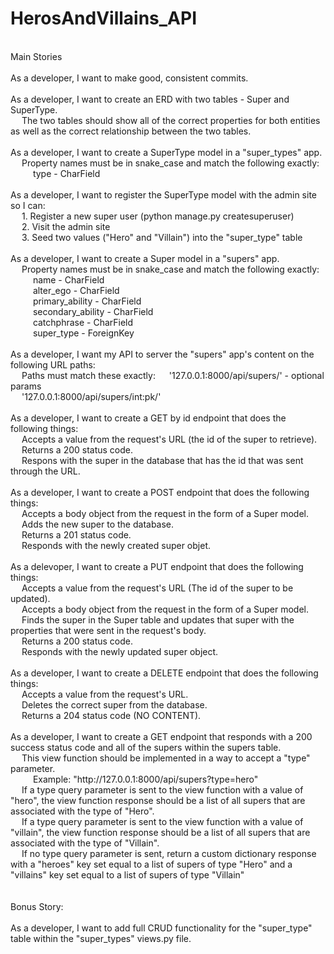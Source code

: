 # HerosAndVillains_API
<br/>
Main Stories<br/>
<br/>
As a developer, I want to make good, consistent commits.<br/>
<br/>
As a developer, I want to create an ERD with two tables - Super and SuperType.<br/>
&emsp; The two tables should show all of the correct properties for both entities as well as the correct relationship between the two tables.<br/>
<br/>
As a developer, I want to create a SuperType model in a "super_types" app.<br/>
&emsp; Property names must be in snake_case and match the following exactly:<br/>
&emsp; &emsp; type - CharField<br/>
<br/>
As a developer, I want to register the SuperType model with the admin site so I can:<br/>
&emsp; 1. Register a new super user (python manage.py createsuperuser)<br/>
&emsp; 2. Visit the admin site<br/>
&emsp; 3. Seed two values ("Hero" and "Villain") into the "super_type" table<br/>
<br/>
As a developer, I want to create a Super model in a "supers" app. <br/>
&emsp; Property names must be in snake_case and match the following exactly:<br/>
&emsp; &emsp; name - CharField<br/>
&emsp; &emsp; alter_ego - CharField<br/>
&emsp; &emsp; primary_ability - CharField<br/>
&emsp; &emsp; secondary_ability - CharField<br/>
&emsp; &emsp; catchphrase - CharField<br/>
&emsp; &emsp; super_type - ForeignKey<br/>
<br/>
As a developer, I want my API to server the "supers" app's content on the following URL paths:<br/>
&emsp; Paths must match these exactly:
&emsp; '127.0.0.1:8000/api/supers/' - optional params<br/>
&emsp; '127.0.0.1:8000/api/supers/int:pk/'<br/>
<br/>
As a developer, I want to create a GET by id endpoint that does the following things:<br/>
&emsp; Accepts a value from the request's URL (the id of the super to retrieve).<br/>
&emsp; Returns a 200 status code.<br/>
&emsp; Respons with the super in the database that has the id that was sent through the URL.<br/>
<br/>
As a developer, I want to create a POST endpoint that does the following things:<br/>
&emsp; Accepts a body object from the request in the form of a Super model.<br/>
&emsp; Adds the new super to the database.<br/>
&emsp; Returns a 201 status code.<br/>
&emsp; Responds with the newly created super objet.<br/>
<br/>
As a delevoper, I want to create a PUT endpoint that does the following things:<br/>
&emsp; Accepts a value from the request's URL (The id of the super to be updated).<br/>
&emsp; Accepts a body object from the request in the form of a Super model.<br/>
&emsp; Finds the super in the Super table and updates that super with the properties that were sent in the request's body.<br/>
&emsp; Returns a 200 status code.<br/>
&emsp; Responds with the newly updated super object.<br/>
<br/>
As a developer, I want to create a DELETE endpoint that does the following things:<br/>
&emsp; Accepts a value from the request's URL.<br/>
&emsp; Deletes the correct super from the database.<br/>
&emsp; Returns a 204 status code (NO CONTENT).<br/>
<br/>
As a developer, I want to create a GET endpoint that responds with a 200 success status code and all of the supers within the supers table.<br/>
&emsp; This view function should be implemented in a way to accept a "type" parameter.<br/>
&emsp; &emsp; Example: "http://127.0.0.1:8000/api/supers?type=hero"<br/>
&emsp; If a type query parameter is sent to the view function with a value of "hero", the view function response should be a list of all supers that are associated with the type of "Hero".<br/>
&emsp; If a type query parameter is sent to the view function with a value of "villain", the view function response should be a list of all supers that are associated with the type of "Villain".<br/>
&emsp; If no type query parameter is sent, return a custom dictionary response with a "heroes" key set equal to a list of supers of type "Hero" and a "villains" key set equal to a list of supers of type "Villain"<br/>
<br/>
<br/>
Bonus Story:<br/>
<br/>
As a developer, I want to add full CRUD functionality for the "super_type" table within the "super_types" views.py file.